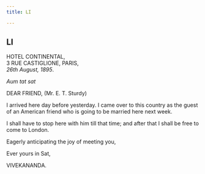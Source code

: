 ```yaml
---
title: LI

---
```





  

  


## LI

HOTEL CONTINENTAL,  
3 RUE CASTIGLIONE, PARIS,  
*26th August, 1895*.

*Aum tat sat*

DEAR FRIEND, (Mr. E. T. Sturdy)

I arrived here day before yesterday. I came over to this country as the
guest of an American friend who is going to be married here next week.

I shall have to stop here with him till that time; and after that I
shall be free to come to London.

Eagerly anticipating the joy of meeting you,

Ever yours in Sat,

VIVEKANANDA.


